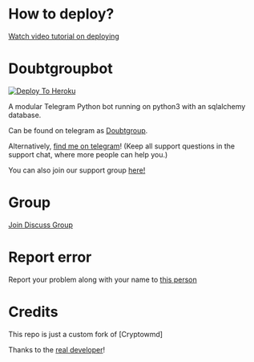 # How to deploy?
[Watch video tutorial on deploying](https://youtu.be/gXXFpTAk6Vo)

# Doubtgroupbot

[![Deploy To Heroku](https://www.herokucdn.com/deploy/button.svg)](https://dashboard.heroku.com/new?template=https%3A%2F%2Fgithub.com%2Fxditya%2Fgroupmanager)

A modular Telegram Python bot running on python3 with an sqlalchemy database.

Can be found on telegram as [Doubtgroup](https://t.me/tg_doubtgroupbot).

Alternatively, [find me on telegram](https://t.me/cryptowmd)! (Keep all support questions in the support chat, where more people can help you.)

You can also join our support group [here!](https://t.me/tg_specialbatch01)

# Group
[Join Discuss Group](https://t.me/specialbatch01)

# Report error
Report your problem along with your name to [this person](https://t.me/cryptowmd)

# Credits
This repo is just a custom fork of [Cryptowmd]

Thanks to the [real developer](https://t.me/crytowmd)!
